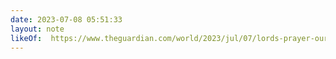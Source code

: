 ```yaml
---
date: 2023-07-08 05:51:33
layout: note
likeOf:  https://www.theguardian.com/world/2023/jul/07/lords-prayer-our-father-opening-may-be-problematic-archbishop-of-york-stephen-cottrell
---
```

